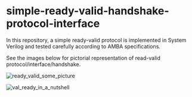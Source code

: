 # simple-ready-valid-handshake-protocol-interface
In this repository, a simple ready-valid protocol is implemented in System Verilog and tested carefully according to AMBA specifications.

See the images below for pictorial representation of read-valid protocol/interface/handshake.

![ready_valid_some_picture](https://user-images.githubusercontent.com/103721691/189292730-c97d564f-5d88-452e-9cdc-09006229b336.png)

![val_ready_in_a_nutshell](https://user-images.githubusercontent.com/103721691/189293350-d579f3ba-8834-4ed5-99fc-74b506a39413.png)

